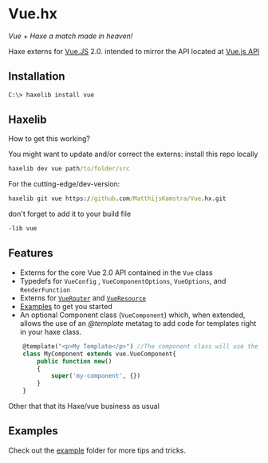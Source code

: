 # Vue.hx

*Vue + Haxe a match made in heaven!*

Haxe externs for [Vue.JS](https://vuejs.org/ "Vue.js Homepage") 2.0. intended to mirror the API located at [Vue.js API](https://vuejs.org/api/)


## Installation
```cmd
C:\> haxelib install vue
```

## Haxelib

How to get this working?

You might want to update and/or correct the externs: install this repo locally

```cmd
haxelib dev vue path/to/folder/src
```

For the cutting-edge/dev-version:

```cmd
haxelib git vue https://github.com/MatthijsKamstra/Vue.hx.git
```

don't forget to add it to your build file

```cmd
-lib vue
```


## Features

+ Externs for the core Vue 2.0 API contained in the ```Vue``` class
+ Typedefs for `VueConfig` , `VueComponentOptions`, `VueOptions`, and `RenderFunction`
+ Externs for [`VueRouter`](src/vue/VueRouter.hx) and [`VueResource`](src/vue/VueResource.hx)
+ [Examples](example) to get you started
+ An optional Component class (`VueComponent`) which, when extended, allows the use of an *@template* metatag to add code for templates right in your haxe class.
```haxe
    @template("<p>My Template</p>") //The component class will use the first @template for the template
    class MyComponent extends vue.VueComponent{
        public function new()
        {
            super('my-component', {})
        }
    }
```

Other that that its Haxe/vue business as usual


## Examples

Check out the [example](example) folder for more tips and tricks.

